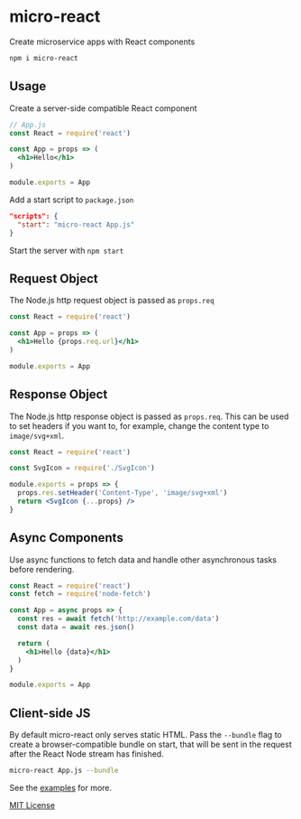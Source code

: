 
# micro-react

Create microservice apps with React components

```sh
npm i micro-react
```

## Usage

Create a server-side compatible React component

```jsx
// App.js
const React = require('react')

const App = props => (
  <h1>Hello</h1>
)

module.exports = App
```

Add a start script to `package.json`

```json
"scripts": {
  "start": "micro-react App.js"
}
```

Start the server with `npm start`

## Request Object

The Node.js http request object is passed as `props.req`

```jsx
const React = require('react')

const App = props => (
  <h1>Hello {props.req.url}</h1>
)

module.exports = App
```

## Response Object

The Node.js http response object is passed as `props.req`.
This can be used to set headers if you want to, for example, change the content type to `image/svg+xml`.

```jsx
const React = require('react')

const SvgIcon = require('./SvgIcon')

module.exports = props => {
  props.res.setHeader('Content-Type', 'image/svg+xml')
  return <SvgIcon {...props} />
}
```

## Async Components

Use async functions to fetch data and handle other asynchronous tasks before rendering.

```jsx
const React = require('react')
const fetch = require('node-fetch')

const App = async props => {
  const res = await fetch('http://example.com/data')
  const data = await res.json()

  return (
    <h1>Hello {data}</h1>
  )
}

module.exports = App
```

## Client-side JS

By default micro-react only serves static HTML.
Pass the `--bundle` flag to create a browser-compatible bundle on start,
that will be sent in the request after the React Node stream has finished.

```sh
micro-react App.js --bundle
```

See the [examples](docs) for more.

[MIT License](LICENSE.md)
